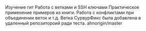 Изучение гит
Работа с ветками и SSH  ключами
Практическое применение примеров из книги. Работа с конфликтами при объединении веток и т.д.
Ветка СурвурФикс была добавлена в удаленный репозитороий ради теста.
ahnorigin/master